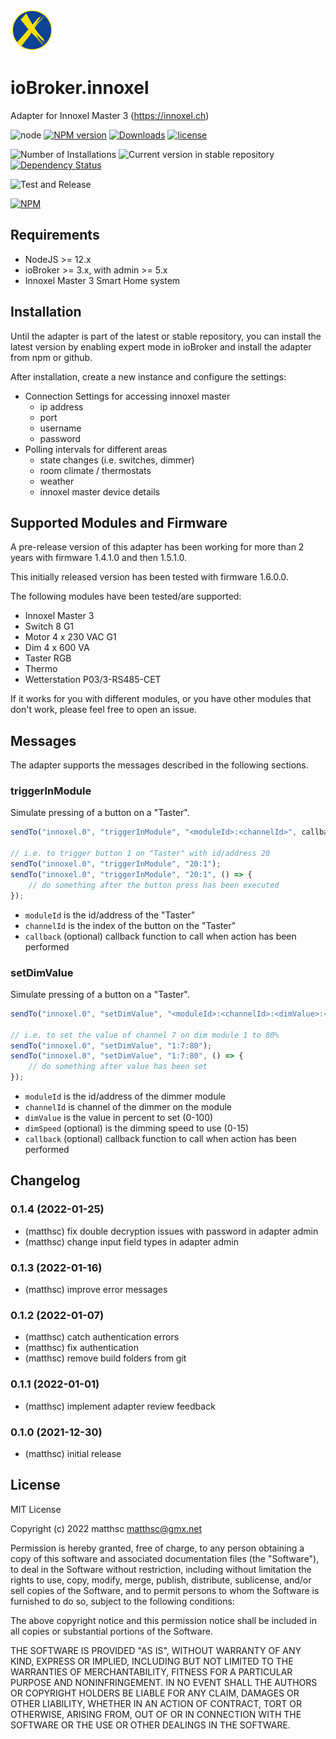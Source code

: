 ![Logo](admin/innoxel.png)

# ioBroker.innoxel

Adapter for Innoxel Master 3 (https://innoxel.ch)

![node](https://img.shields.io/node/v-lts/iobroker.innoxel)
[![NPM version](https://img.shields.io/npm/v/iobroker.innoxel.svg)](https://www.npmjs.com/package/iobroker.innoxel)
[![Downloads](https://img.shields.io/npm/dm/iobroker.innoxel.svg)](https://www.npmjs.com/package/iobroker.innoxel)
[![license](https://img.shields.io/npm/l/iobroker.innoxel)](LICENSE)

![Number of Installations](https://iobroker.live/badges/innoxel-installed.svg)
![Current version in stable repository](https://iobroker.live/badges/innoxel-stable.svg)
[![Dependency Status](https://img.shields.io/david/matthsc/iobroker.innoxel.svg)](https://david-dm.org/matthsc/iobroker.innoxel)

![Test and Release](https://github.com/matthsc/ioBroker.innoxel/workflows/Test%20and%20Release/badge.svg)

[![NPM](https://nodei.co/npm/iobroker.innoxel.png?downloads=true)](https://nodei.co/npm/iobroker.innoxel/)

## Requirements

-   NodeJS >= 12.x
-   ioBroker >= 3.x, with admin >= 5.x
-   Innoxel Master 3 Smart Home system

## Installation

Until the adapter is part of the latest or stable repository, you can install the latest version by enabling expert mode in ioBroker and install the adapter from npm or github.

After installation, create a new instance and configure the settings:

-   Connection Settings for accessing innoxel master
    -   ip address
    -   port
    -   username
    -   password
-   Polling intervals for different areas
    -   state changes (i.e. switches, dimmer)
    -   room climate / thermostats
    -   weather
    -   innoxel master device details

## Supported Modules and Firmware

A pre-release version of this adapter has been working for more than 2 years with firmware 1.4.1.0 and then 1.5.1.0.

This initially released version has been tested with firmware 1.6.0.0.

The following modules have been tested/are supported:

-   Innoxel Master 3
-   Switch 8 G1
-   Motor 4 x 230 VAC G1
-   Dim 4 x 600 VA
-   Taster RGB
-   Thermo
-   Wetterstation P03/3-RS485-CET

If it works for you with different modules, or you have other modules that don't work, please feel free to open an issue.

## Messages

The adapter supports the messages described in the following sections.

### triggerInModule

Simulate pressing of a button on a "Taster".

```ts
sendTo("innoxel.0", "triggerInModule", "<moduleId>:<channelId>", callback);

// i.e. to trigger button 1 on "Taster" with id/address 20
sendTo("innoxel.0", "triggerInModule", "20:1");
sendTo("innoxel.0", "triggerInModule", "20:1", () => {
    // do something after the button press has been executed
});
```

-   <code>moduleId</code> is the id/address of the "Taster"
-   <code>channelId</code> is the index of the button on the "Taster"
-   <code>callback</code> (optional) callback function to call when action has been performed

### setDimValue

Simulate pressing of a button on a "Taster".

```ts
sendTo("innoxel.0", "setDimValue", "<moduleId>:<channelId>:<dimValue>:<dimSpeed>", callback);

// i.e. to set the value of channel 7 on dim module 1 to 80%
sendTo("innoxel.0", "setDimValue", "1:7:80");
sendTo("innoxel.0", "setDimValue", "1:7:80", () => {
    // do something after value has been set
});
```

-   <code>moduleId</code> is the id/address of the dimmer module
-   <code>channelId</code> is channel of the dimmer on the module
-   <code>dimValue</code> is the value in percent to set (0-100)
-   <code>dimSpeed</code> (optional) is the dimming speed to use (0-15)
-   <code>callback</code> (optional) callback function to call when action has been performed

## Changelog

<!--
    Placeholder for the next version (at the beginning of the line):
    ### **WORK IN PROGRESS**
-->
### 0.1.4 (2022-01-25)

-   (matthsc) fix double decryption issues with password in adapter admin
-   (matthsc) change input field types in adapter admin

### 0.1.3 (2022-01-16)

-   (matthsc) improve error messages

### 0.1.2 (2022-01-07)

-   (matthsc) catch authentication errors
-   (matthsc) fix authentication
-   (matthsc) remove build folders from git

### 0.1.1 (2022-01-01)

-   (matthsc) implement adapter review feedback

### 0.1.0 (2021-12-30)

-   (matthsc) initial release

## License

MIT License

Copyright (c) 2022 matthsc <matthsc@gmx.net>

Permission is hereby granted, free of charge, to any person obtaining a copy
of this software and associated documentation files (the "Software"), to deal
in the Software without restriction, including without limitation the rights
to use, copy, modify, merge, publish, distribute, sublicense, and/or sell
copies of the Software, and to permit persons to whom the Software is
furnished to do so, subject to the following conditions:

The above copyright notice and this permission notice shall be included in all
copies or substantial portions of the Software.

THE SOFTWARE IS PROVIDED "AS IS", WITHOUT WARRANTY OF ANY KIND, EXPRESS OR
IMPLIED, INCLUDING BUT NOT LIMITED TO THE WARRANTIES OF MERCHANTABILITY,
FITNESS FOR A PARTICULAR PURPOSE AND NONINFRINGEMENT. IN NO EVENT SHALL THE
AUTHORS OR COPYRIGHT HOLDERS BE LIABLE FOR ANY CLAIM, DAMAGES OR OTHER
LIABILITY, WHETHER IN AN ACTION OF CONTRACT, TORT OR OTHERWISE, ARISING FROM,
OUT OF OR IN CONNECTION WITH THE SOFTWARE OR THE USE OR OTHER DEALINGS IN THE
SOFTWARE.
